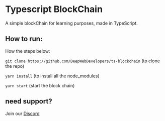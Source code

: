 # Typescript BlockChain

A simple blockChain for learning purposes, made in TypeScript.

## How to run:

How the steps below:

`git clone https://github.com/DeepWebDevelopers/ts-blockchain` (to clone the repo)

`yarn install` (to install all the node_modules)

`yarn start` (start the block chain)

## need support?

Join our [Discord](https://discord.com/invite/NbqBQbaejS)
